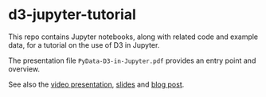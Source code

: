 # d3-jupyter-tutorial

This repo contains Jupyter notebooks, along with related code and example data, for a tutorial on the use of D3 in Jupyter. 

The presentation file `PyData-D3-in-Jupyter.pdf` provides an entry point and overview.

See also the [video presentation](https://www.youtube.com/watch?v=pfP0WZmfqug), [slides](http://www.slideshare.net/BrianCoffey8/d3-in-jupyter-pydata-nyc-2015) and [blog post](http://multithreaded.stitchfix.com/blog/2015/12/15/d3-jupyter/).
